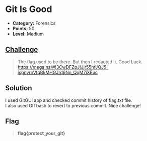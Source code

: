 # Git Is Good

* **Category:** Forensics
* **Points:** 50
* **Level:** Medium

## [Challenge](https://ctflearn.com/challenge/104)

> The flag used to be there. But then I redacted it. Good Luck. https://mega.nz/#!3CwDFZpJ!Jjr55hfJQJ5-jspnyrnVtqBkMHGJrd6Nn_QqM7iXEuc

## Solution
I used GitGUI app and checked commit history of flag.txt file.  
I also used GITbash to revert to previous commit. Nice challenge!

## Flag
> **flag{protect_your_git}**
